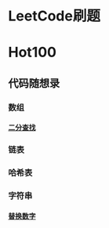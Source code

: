 # LeetCode刷题

# Hot100


## 代码随想录
### 数组
#### [二分查找](二分查找 "https://github.com/stahol-14/LeetCode/blob/main/%E4%BA%8C%E5%88%86%E6%9F%A5%E6%89%BE.md")
####

### 链表

### 哈希表

### 字符串
#### [替换数字](替换数字 "https://github.com/stahol-14/LeetCode/blob/main/%E6%9B%BF%E6%8D%A2%E6%95%B0%E5%AD%97.md")
